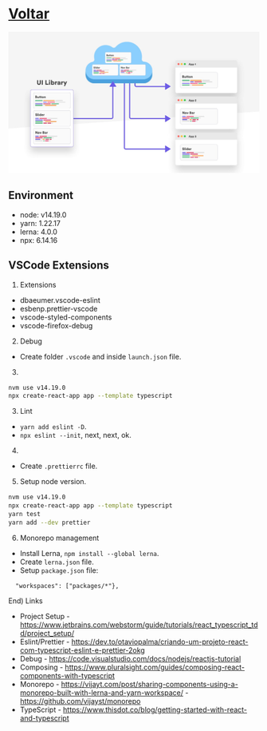 # [Voltar](README.md)

![Monorepo](img/monorepo.jpeg "Monorepo")

## Environment
- node: v14.19.0
- yarn: 1.22.17
- lerna: 4.0.0
- npx: 6.14.16

## VSCode Extensions
1) Extensions
- dbaeumer.vscode-eslint
- esbenp.prettier-vscode
- vscode-styled-components
- vscode-firefox-debug
2) Debug
- Create folder `.vscode` and inside `launch.json` file.
3)
```bash
nvm use v14.19.0
npx create-react-app app --template typescript
```
3) Lint 
- `yarn add eslint -D`.
- `npx eslint --init`, next, next, ok.
4)
- Create `.prettierrc` file.
5) Setup node version.
```bash
nvm use v14.19.0
npx create-react-app app --template typescript
yarn test
yarn add --dev prettier
```
6) Monorepo management
- Install Lerna, `npm install --global lerna`.
- Create `lerna.json` file.
- Setup `package.json` file:
```
  "workspaces": ["packages/*"},  
```


End) Links
- Project Setup - https://www.jetbrains.com/webstorm/guide/tutorials/react_typescript_tdd/project_setup/
- Eslint/Prettier - https://dev.to/otaviopalma/criando-um-projeto-react-com-typescript-eslint-e-prettier-2okg
- Debug - https://code.visualstudio.com/docs/nodejs/reactjs-tutorial
- Composing - https://www.pluralsight.com/guides/composing-react-components-with-typescript
- Monorepo - https://vijayt.com/post/sharing-components-using-a-monorepo-built-with-lerna-and-yarn-workspace/
           - https://github.com/vijayst/monorepo
- TypeScript - https://www.thisdot.co/blog/getting-started-with-react-and-typescript